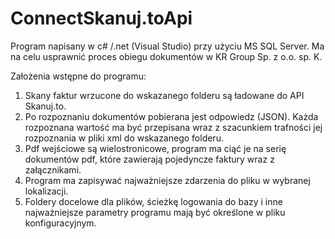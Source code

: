 # ConnectSkanuj.toApi
Program napisany w c# /.net (Visual Studio) przy użyciu MS SQL Server. Ma na celu usprawnić proces obiegu dokumentów w KR Group Sp. z o.o. sp. K.

Założenia wstępne do programu:
1. Skany faktur wrzucone do wskazanego folderu są ładowane do API Skanuj.to.
2. Po rozpoznaniu dokumentów pobierana jest odpowiedz (JSON). Każda rozpoznana wartość ma być przepisana wraz z szacunkiem trafności jej rozpoznania w pliki xml do wskazanego folderu.
3. Pdf wejściowe są wielostronicowe, program ma ciąć je na serię dokumentów pdf, które zawierają pojedyncze faktury wraz z załącznikami.
4. Program ma zapisywać najważniejsze zdarzenia do pliku w wybranej lokalizacji.
5. Foldery docelowe dla plików, ścieżkę logowania do bazy i inne najważniejsze parametry programu mają być określone w pliku konfiguracyjnym.
